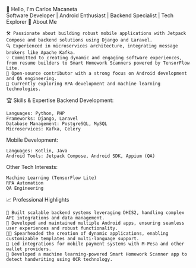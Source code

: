 👋 Hello, I'm Carlos Macaneta </br>
Software Developer | Android Enthusiast | Backend Specialist | Tech Explorer
🚀 About Me

    🛠 Passionate about building robust mobile applications with Jetpack Compose and backend solutions using Django and Laravel.
    🔍 Experienced in microservices architecture, integrating message brokers like Apache Kafka.
    💡 Committed to creating dynamic and engaging software experiences, from resume builders to Smart Homework Scanners powered by TensorFlow Lite.
    📲 Open-source contributor with a strong focus on Android development and QA engineering.
    🌱 Currently exploring RPA development and machine learning technologies.

🏆 Skills & Expertise
Backend Development:

    Languages: Python, PHP
    Frameworks: Django, Laravel
    Database Management: PostgreSQL, MySQL
    Microservices: Kafka, Celery

Mobile Development:

    Languages: Kotlin, Java
    Android Tools: Jetpack Compose, Android SDK, Appium (QA)

Other Tech Interests:

    Machine Learning (TensorFlow Lite)
    RPA Automation
    QA Engineering

📈 Professional Highlights

    🔧 Built scalable backend systems leveraging DHIS2, handling complex API integrations and data management.
    📱 Developed and maintained multiple Android apps, ensuring seamless user experiences and robust functionality.
    🧑‍💻 Spearheaded the creation of dynamic applications, enabling customizable templates and multi-language support.
    🔄 Led integrations for mobile payment systems with M-Pesa and other wallet providers.
    🔬 Developed a machine learning-powered Smart Homework Scanner app to detect handwriting using OCR technology.
